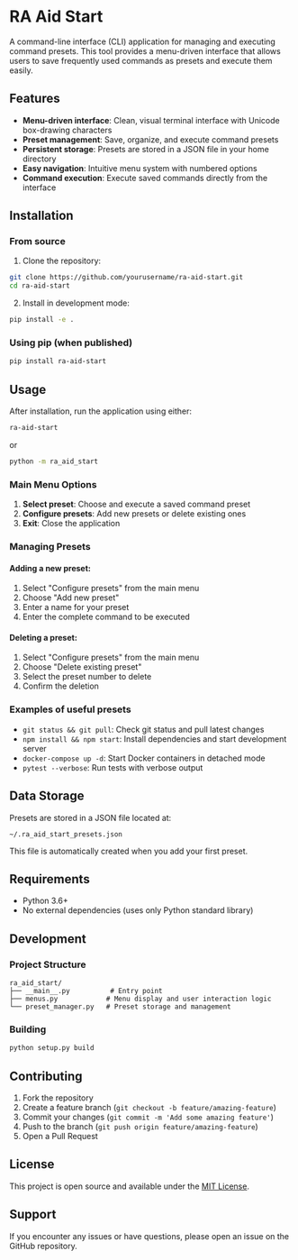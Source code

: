 # RA Aid Start

A command-line interface (CLI) application for managing and executing command presets. This tool provides a menu-driven interface that allows users to save frequently used commands as presets and execute them easily.

## Features

- **Menu-driven interface**: Clean, visual terminal interface with Unicode box-drawing characters
- **Preset management**: Save, organize, and execute command presets
- **Persistent storage**: Presets are stored in a JSON file in your home directory
- **Easy navigation**: Intuitive menu system with numbered options
- **Command execution**: Execute saved commands directly from the interface

## Installation

### From source

1. Clone the repository:
```bash
git clone https://github.com/yourusername/ra-aid-start.git
cd ra-aid-start
```

2. Install in development mode:
```bash
pip install -e .
```

### Using pip (when published)

```bash
pip install ra-aid-start
```

## Usage

After installation, run the application using either:

```bash
ra-aid-start
```

or

```bash
python -m ra_aid_start
```

### Main Menu Options

1. **Select preset**: Choose and execute a saved command preset
2. **Configure presets**: Add new presets or delete existing ones
3. **Exit**: Close the application

### Managing Presets

#### Adding a new preset:
1. Select "Configure presets" from the main menu
2. Choose "Add new preset"
3. Enter a name for your preset
4. Enter the complete command to be executed

#### Deleting a preset:
1. Select "Configure presets" from the main menu
2. Choose "Delete existing preset"
3. Select the preset number to delete
4. Confirm the deletion

### Examples of useful presets

- `git status && git pull`: Check git status and pull latest changes
- `npm install && npm start`: Install dependencies and start development server
- `docker-compose up -d`: Start Docker containers in detached mode
- `pytest --verbose`: Run tests with verbose output

## Data Storage

Presets are stored in a JSON file located at:
```
~/.ra_aid_start_presets.json
```

This file is automatically created when you add your first preset.

## Requirements

- Python 3.6+
- No external dependencies (uses only Python standard library)

## Development

### Project Structure

```
ra_aid_start/
├── __main__.py          # Entry point
├── menus.py            # Menu display and user interaction logic
└── preset_manager.py   # Preset storage and management
```

### Building

```bash
python setup.py build
```

## Contributing

1. Fork the repository
2. Create a feature branch (`git checkout -b feature/amazing-feature`)
3. Commit your changes (`git commit -m 'Add some amazing feature'`)
4. Push to the branch (`git push origin feature/amazing-feature`)
5. Open a Pull Request

## License

This project is open source and available under the [MIT License](LICENSE).

## Support

If you encounter any issues or have questions, please open an issue on the GitHub repository.